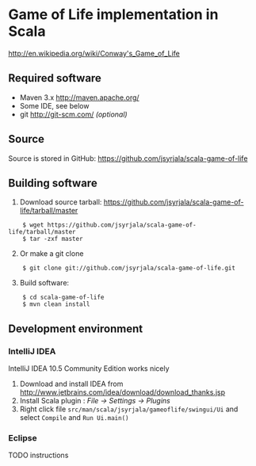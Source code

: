 # Game of Life implementation in Scala

http://en.wikipedia.org/wiki/Conway's_Game_of_Life

## Required software

- Maven 3.x http://maven.apache.org/
- Some IDE, see below
- git http://git-scm.com/ _(optional)_

## Source

Source is stored in GitHub: https://github.com/jsyrjala/scala-game-of-life

## Building software

1. Download source tarball: https://github.com/jsyrjala/scala-game-of-life/tarball/master

```
    $ wget https://github.com/jsyrjala/scala-game-of-life/tarball/master
    $ tar -zxf master
```

2. Or make a git clone

```
    $ git clone git://github.com/jsyrjala/scala-game-of-life.git
```

3. Build software:

```
    $ cd scala-game-of-life
    $ mvn clean install
```

## Development environment

### IntelliJ IDEA

IntelliJ IDEA 10.5 Community Edition works nicely

1. Download and install IDEA from http://www.jetbrains.com/idea/download/download_thanks.jsp
2. Install Scala plugin : _File -> Settings -> Plugins_
3. Right click file `src/man/scala/jsyrjala/gameoflife/swingui/Ui` and select `Compile` and `Run Ui.main()`

### Eclipse

TODO instructions
